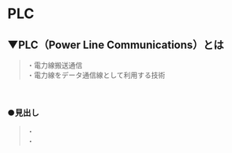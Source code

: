# PLC

## ▼PLC（Power Line Communications）とは
>・電力線搬送通信<br>
>・電力線をデータ通信線として利用する技術<br>
<br>

### ●見出し
>・<br>
>・<br>
<br>
